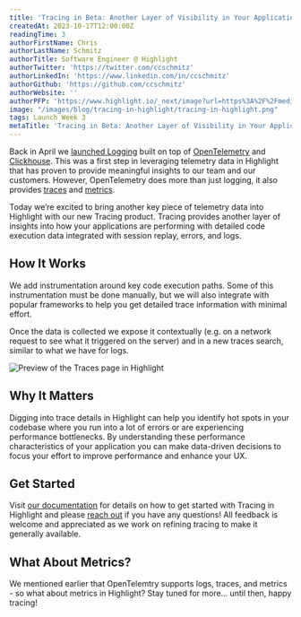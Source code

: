 ```yaml
---
title: 'Tracing in Beta: Another Layer of Visibility in Your Applications'
createdAt: 2023-10-17T12:00:00Z
readingTime: 3
authorFirstName: Chris
authorLastName: Schmitz
authorTitle: Software Engineer @ Highlight
authorTwitter: 'https://twitter.com/ccschmitz'
authorLinkedIn: 'https://www.linkedin.com/in/ccschmitz'
authorGithub: 'https://github.com/ccschmitz'
authorWebsite: ''
authorPFP: 'https://www.highlight.io/_next/image?url=https%3A%2F%2Fmedia.graphassets.com%2FViK27IG7TCe0YDK20tFy&w=3840&q=75'
image: "/images/blog/tracing-in-highlight/tracing-in-highlight.png"
tags: Launch Week 3
metaTitle: 'Tracing in Beta: Another Layer of Visibility in Your Applications'
---
```


Back in April we [launched Logging](https://www.highlight.io/blog/launch-week-1-day-4) built on top of [OpenTelemetry](https://opentelemetry.io/) and [Clickhouse](https://clickhouse.com/). This was a first step in leveraging telemetry data in Highlight that has proven to provide meaningful insights to our team and our customers. However, OpenTelemetry does more than just logging, it also provides [traces](https://opentelemetry.io/docs/concepts/signals/traces/) and [metrics](https://opentelemetry.io/docs/concepts/signals/metrics/).

Today we’re excited to bring another key piece of telemetry data into Highlight with our new Tracing product. Tracing provides another layer of insights into how your applications are performing with detailed code execution data integrated with session replay, errors, and logs.

## How It Works

We add instrumentation around key code execution paths. Some of this instrumentation must be done manually, but we will also integrate with popular frameworks to help you get detailed trace information with minimal effort.

Once the data is collected we expose it contextually (e.g. on a network request to see what it triggered on the server) and in a new traces search, similar to what we have for logs.

![Preview of the Traces page in Highlight](/images/blog/tracing-in-highlight/traces-page.png)

## Why It Matters

Digging into trace details in Highlight can help you identify hot spots in your codebase where you run into a lot of errors or are experiencing performance bottlenecks. By understanding these performance characteristics of your application you can make data-driven decisions to focus your effort to improve performance and enhance your UX.

## Get Started

Visit [our documentation](https://www.highlight.io/docs/getting-started/tracing) for details on how to get started with Tracing in Highlight and please [reach out](https://twitter.com/highlightio) if you have any questions! All feedback is welcome and appreciated as we work on refining tracing to make it generally available.

## What About Metrics?

We mentioned earlier that OpenTelemtry supports logs, traces, and metrics - so what about metrics in Highlight? Stay tuned for more... until then, happy tracing!
